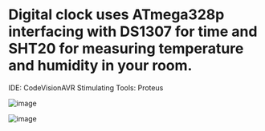# Digital clock uses ATmega328p interfacing with DS1307 for time and SHT20 for measuring temperature and humidity in your room.

IDE: CodeVisionAVR
Stimulating Tools: Proteus

![image](https://github.com/nhattruong05022003/ATmega328p_DS1307_SHT20/assets/145974955/cc2d4f9b-94a1-437a-8912-4c03309a4a34)


![image](https://github.com/nhattruong05022003/ATmega328p_DS1307_SHT20/assets/145974955/be924490-3424-482c-9f2a-c7202194818d)
